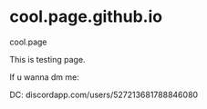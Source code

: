 # cool.page.github.io
cool.page

This is testing page.

If u wanna dm me:

DC: discordapp.com/users/527213681788846080
